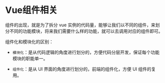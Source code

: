 # Vue组件相关

组件的出现，就是为了拆分 vue 实例的代码量，能够让我们以不同的组件，来划分不同的功能模块，将来我们需要什么样的功能，就可以去调用对应的组件即可。

组件化和模块化的区别：

- `模块化`：是从代码逻辑的角度进行划分的，方便代码分层开发，保证每个功能模块的职能单一。

- `组件化`：是从 UI 界面的角度进行划分的，前端的组件化，方便 UI 组件的复用。
